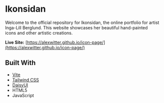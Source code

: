 # Ikonsidan

Welcome to the official repository for Ikonsidan, the online portfolio for artist Inga-Lill Berglund. This website showcases her beautiful hand-painted icons and other artistic creations.

**Live Site:** [https://alexwitter.github.io/icon-page/](https://alexwitter.github.io/icon-page/)

## Built With

* [Vite](https://vitejs.dev/)
* [Tailwind CSS](https://tailwindcss.com/)
* [DaisyUI](https://daisyui.com/)
* HTML5
* JavaScript
